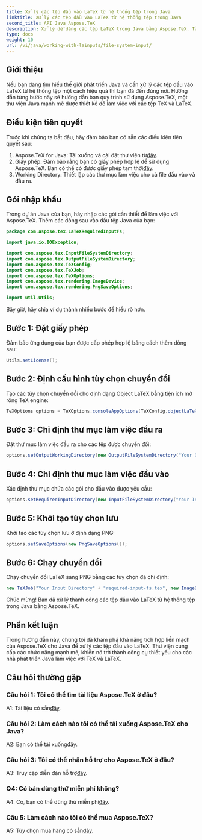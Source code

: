 ```yaml
---
title: Xử lý các tệp đầu vào LaTeX từ hệ thống tệp trong Java
linktitle: Xử lý các tệp đầu vào LaTeX từ hệ thống tệp trong Java
second_title: API Java Aspose.TeX
description: Xử lý dễ dàng các tệp LaTeX trong Java bằng Aspose.TeX. Tải xuống ngay để tích hợp liền mạch và khám phá sức mạnh của TeX trong các dự án Java của bạn.
type: docs
weight: 10
url: /vi/java/working-with-lainputs/file-system-input/
---
```

## Giới thiệu

Nếu bạn đang tìm hiểu thế giới phát triển Java và cần xử lý các tệp đầu vào LaTeX từ hệ thống tệp một cách hiệu quả thì bạn đã đến đúng nơi. Hướng dẫn từng bước này sẽ hướng dẫn bạn quy trình sử dụng Aspose.TeX, một thư viện Java mạnh mẽ được thiết kế để làm việc với các tệp TeX và LaTeX.

## Điều kiện tiên quyết

Trước khi chúng ta bắt đầu, hãy đảm bảo bạn có sẵn các điều kiện tiên quyết sau:

1.  Aspose.TeX for Java: Tải xuống và cài đặt thư viện từ[đây](https://releases.aspose.com/tex/java/).
2.  Giấy phép: Đảm bảo rằng bạn có giấy phép hợp lệ để sử dụng Aspose.TeX. Bạn có thể có được giấy phép tạm thời[đây](https://purchase.aspose.com/temporary-license/).
3. Working Directory: Thiết lập các thư mục làm việc cho cả file đầu vào và đầu ra.

## Gói nhập khẩu

Trong dự án Java của bạn, hãy nhập các gói cần thiết để làm việc với Aspose.TeX. Thêm các dòng sau vào đầu tệp Java của bạn:

```java
package com.aspose.tex.LaTeXRequiredInputFs;

import java.io.IOException;

import com.aspose.tex.InputFileSystemDirectory;
import com.aspose.tex.OutputFileSystemDirectory;
import com.aspose.tex.TeXConfig;
import com.aspose.tex.TeXJob;
import com.aspose.tex.TeXOptions;
import com.aspose.tex.rendering.ImageDevice;
import com.aspose.tex.rendering.PngSaveOptions;

import util.Utils;
```

Bây giờ, hãy chia ví dụ thành nhiều bước để hiểu rõ hơn.

## Bước 1: Đặt giấy phép

Đảm bảo ứng dụng của bạn được cấp phép hợp lệ bằng cách thêm dòng sau:

```java
Utils.setLicense();
```

## Bước 2: Định cấu hình tùy chọn chuyển đổi

Tạo các tùy chọn chuyển đổi cho định dạng Object LaTeX bằng tiện ích mở rộng TeX engine:

```java
TeXOptions options = TeXOptions.consoleAppOptions(TeXConfig.objectLaTeX());
```

## Bước 3: Chỉ định thư mục làm việc đầu ra

Đặt thư mục làm việc đầu ra cho các tệp được chuyển đổi:

```java
options.setOutputWorkingDirectory(new OutputFileSystemDirectory("Your Output Directory"));
```

## Bước 4: Chỉ định thư mục làm việc đầu vào

Xác định thư mục chứa các gói cho đầu vào được yêu cầu:

```java
options.setRequiredInputDirectory(new InputFileSystemDirectory("Your Input Directory" + "packages"));
```

## Bước 5: Khởi tạo tùy chọn lưu

Khởi tạo các tùy chọn lưu ở định dạng PNG:

```java
options.setSaveOptions(new PngSaveOptions());
```

## Bước 6: Chạy chuyển đổi

Chạy chuyển đổi LaTeX sang PNG bằng các tùy chọn đã chỉ định:

```java
new TeXJob("Your Input Directory" + "required-input-fs.tex", new ImageDevice(), options).run();
```

Chúc mừng! Bạn đã xử lý thành công các tệp đầu vào LaTeX từ hệ thống tệp trong Java bằng Aspose.TeX.

## Phần kết luận

Trong hướng dẫn này, chúng tôi đã khám phá khả năng tích hợp liền mạch của Aspose.TeX cho Java để xử lý các tệp đầu vào LaTeX. Thư viện cung cấp các chức năng mạnh mẽ, khiến nó trở thành công cụ thiết yếu cho các nhà phát triển Java làm việc với TeX và LaTeX.

## Câu hỏi thường gặp

### Câu hỏi 1: Tôi có thể tìm tài liệu Aspose.TeX ở đâu?

 A1: Tài liệu có sẵn[đây](https://reference.aspose.com/tex/java/).

### Câu hỏi 2: Làm cách nào tôi có thể tải xuống Aspose.TeX cho Java?

A2: Bạn có thể tải xuống[đây](https://releases.aspose.com/tex/java/).

### Câu hỏi 3: Tôi có thể nhận hỗ trợ cho Aspose.TeX ở đâu?

 A3: Truy cập diễn đàn hỗ trợ[đây](https://forum.aspose.com/c/tex/47).

### Q4: Có bản dùng thử miễn phí không?

 A4: Có, bạn có thể dùng thử miễn phí[đây](https://releases.aspose.com/).

### Câu 5: Làm cách nào tôi có thể mua Aspose.TeX?

 A5: Tùy chọn mua hàng có sẵn[đây](https://purchase.aspose.com/buy).